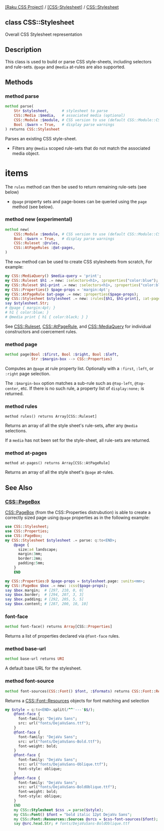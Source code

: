 [[Raku CSS Project]](https://css-raku.github.io)
 / [[CSS-Stylesheet]](https://css-raku.github.io/CSS-Stylesheet-raku)
 / [CSS::Stylesheet](https://css-raku.github.io/CSS-Stylesheet-raku/CSS/Stylesheet)

class CSS::Stylesheet
---------------------

Overall CSS Stylesheet representation

Description
-----------

This class is used to build or parse CSS style-sheets, including selectors and rule-sets. `@page` and `@media` at-rules are also supported.

Methods
-------

### method parse

```raku
method parse(
    Str $stylesheet,      # stylesheet to parse
    CSS::Media :$media,   # associated media (optional)
    CSS::Module :$module, # CSS version to use (default CSS::Module::CSS3
    Bool :$warn = True,   # display parse warnings
) returns CSS::Stylesheet
```

Parses an existing CSS style-sheet.

  * Filters any `@media` scoped rule-sets that do not match the associated media object.

items
=====

The `rules` method can then be used to return remaining rule-sets (see below)

  * `@page` property sets and page-boxes can be queried using the `page` method (see below).

### method new (experimental)

```raku
method new(
    CSS::Module :$module, # CSS version to use (default CSS::Module::CSS3)
    Bool :$warn = True,   # display parse warnings
    CSS::Ruleset :@rules,
    CSS::AtPageRules :@at-pages,
)
```

The `new` method can be used to create CSS stylesheets from scratch, For example:

```raku
my CSS::MediaQuery() $media-query = 'print';
my CSS::Ruleset $h1 .= new: :selectors<h1>, :properties("color:blue");
my CSS::Ruleset $h1-print .= new: :selectors<h1>, :properties("color:black"), :$media-query;
my CSS::Properties() $page-props = 'margin:4pt'; 
my CSS::AtPageRule $at-page .= new: :properties($page-props);
my CSS::Stylesheet $stylesheet .= new: :rules[$h1, $h1-print], :at-pages[$at-page];
say $stylesheet.Str;
# @page { margin:4pt; }
# h1 { color:blue; }
# @media print { h1 { color:black; } }
```

See [CSS::Ruleset](https://css-raku.github.io/CSS-Stylesheet-raku/CSS/Ruleset), [CSS::AtPageRule](https://css-raku.github.io/CSS-Stylesheet-raku/CSS/AtPageRule), and [CSS::MediaQuery](https://css-raku.github.io/CSS-Stylesheet-raku/CSS/MediaQuery) for individual constructors and coercement rules.

### method page

```raku
method page(Bool :$first, Bool :$right, Bool :$left,
            Str :$margin-box --> CSS::Properties)
```

Computes an `@page` at rule property list. Optionally with a `:first`, `:left`, or `:right` page selection.

The `:$margin-box` option matches a sub-rule such as `@top-left`, `@top-center`, etc. If there is no such rule, a property list of `display:none;` is returned.

### method rules

    method rules() returns Array[CSS::Ruleset]

Returns an array of all the style sheet's rule-sets, after any `@media` selections.

If a `media` has not been set for the style-sheet, all rule-sets are returned. 

### method at-pages

    method at-pages() returns Array[CSS::AtPageRule]

Returns an array of all the style sheet's `@page` at-rules.

See Also
--------

### [CSS::PageBox](https://css-raku.github.io/CSS-Properties-raku/CSS/PageBox)

[CSS::PageBox](https://css-raku.github.io/CSS-Properties-raku/CSS/PageBox) (from the CSS::Properties distrubution) is able to create a correctly sized page using `@page` properties as in the following example:

```raku
use CSS::Stylesheet;
use CSS::Properties;
use CSS::PageBox;
my CSS::Stylesheet $stylesheet .= parse: q:to<END>;
    @page {
      size:a4 landscape;
      margin:3mm;
      border:2mm;
      padding:5mm;
    }
    END

my CSS::Properties:D $page-props = $stylesheet.page: :units<mm>;
my CSS::PageBox $box .= new: :css($page-props);
say $box.margin;  # [297, 210, 0, 0]
say $box.border;  # [294, 207, 3, 3]
say $box.padding; # [292, 205, 5, 5]
say $box.content; # [287, 200, 10, 10]
```

### font-face

```raku
method font-face() returns Array[CSS::Properties]
```

Returns a list of properties declared via `@font-face` rules.

### method base-url

```raku
method base-url returns URI
```

A default base URL for the stylesheet.

### method font-source

```raku
method font-sources(CSS::Font() $font, :$formats) returns CSS::Font::Resources
```

Returns a [CSS::Font::Resources](https://css-raku.github.io/CSS-Font-Resources-raku/CSS/Font/Resources) objects for font matching and selection

```raku
my $style = q:to<END>.split(/^^'---'$$/);
    @font-face {
      font-family: "DejaVu Sans";
      src: url("fonts/DejaVuSans.ttf");
    }
    @font-face {
      font-family: "DejaVu Sans";
      src: url("fonts/DejaVuSans-Bold.ttf");
      font-weight: bold;
    }
    @font-face {
      font-family: "DejaVu Sans";
      src: url("fonts/DejaVuSans-Oblique.ttf");
      font-style: oblique;
    }
    @font-face {
      font-family: "DejaVu Sans";
      src: url("fonts/DejaVuSans-BoldOblique.ttf");
      font-weight: bold;
      font-style: oblique;
    }
    END
    my CSS::Stylesheet $css .= parse($style);
    my CSS::Font() $font = "bold italic 12pt DejaVu Sans";
    my CSS::Font::Resources::Sources @srcs = $css-font-sources($font);
    say @src.head.Str; # fonts/DejaVuSans-BoldOblique.ttf
```


